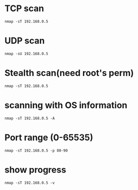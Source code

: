 # TCP scan
```
nmap -sT 192.168.0.5
```

# UDP scan
```
nmap -sU 192.168.0.5
```

# Stealth scan(need root's perm)
```
nmap -sT 192.168.0.5
```


# scanning with OS information
```
nmap -sT 192.168.0.5 -A
```

# Port range (0-65535)
```
nmap -sT 192.168.0.5 -p 80-90
```


# show progress
```
nmap -sT 192.168.0.5 -v
```
